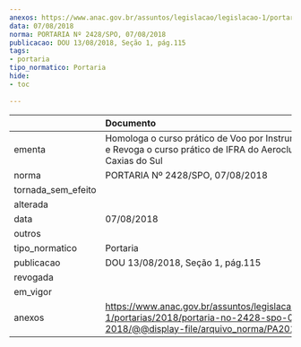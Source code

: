 ```yaml
---
anexos: https://www.anac.gov.br/assuntos/legislacao/legislacao-1/portarias/2018/portaria-no-2428-spo-07-08-2018/@@display-file/arquivo_norma/PA2018-2428.pdf
data: 07/08/2018
norma: PORTARIA Nº 2428/SPO, 07/08/2018
publicacao: DOU 13/08/2018, Seção 1, pág.115
tags:
- portaria
tipo_normatico: Portaria
hide: 
- toc 
 
---
```


|                    | Documento                                                                                                                                            |
|:-------------------|:-----------------------------------------------------------------------------------------------------------------------------------------------------|
| ementa             | Homologa o curso prático de Voo por Instrumentos Avião e Revoga o curso prático de IFRA do Aeroclube de Caxias do Sul                                |
| norma              | PORTARIA Nº 2428/SPO, 07/08/2018                                                                                                                     |
| tornada_sem_efeito |                                                                                                                                                      |
| alterada           |                                                                                                                                                      |
| data               | 07/08/2018                                                                                                                                           |
| outros             |                                                                                                                                                      |
| tipo_normatico     | Portaria                                                                                                                                             |
| publicacao         | DOU 13/08/2018, Seção 1, pág.115                                                                                                                     |
| revogada           |                                                                                                                                                      |
| em_vigor           |                                                                                                                                                      |
| anexos             | https://www.anac.gov.br/assuntos/legislacao/legislacao-1/portarias/2018/portaria-no-2428-spo-07-08-2018/@@display-file/arquivo_norma/PA2018-2428.pdf |